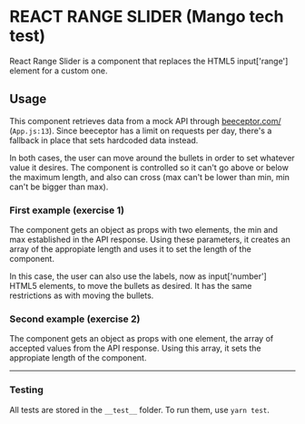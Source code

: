 # REACT RANGE SLIDER (Mango tech test)
React Range Slider is a component that replaces the HTML5 input['range'] element for a custom one.

## Usage
This component retrieves data from a mock API through [beeceptor.com/](https://beeceptor.com) (`App.js:13`). Since beeceptor has a limit on requests per day, there's a fallback in place that sets hardcoded data instead.

In both cases, the user can move around the bullets in order to set whatever value it desires. The component is controlled so it can't go above or below the maximum length, and also can cross (max can't be lower than min, min can't be bigger than max).

### First example (exercise 1)
The component gets an object as props with two elements, the min and max established in the API response. Using these parameters, it creates an array of the appropiate length and uses it to set the length of the component.

In this case, the user can also use the labels, now as input['number'] HTML5 elements, to move the bullets as desired. It has the same restrictions as with moving the bullets.

### Second example (exercise 2)
The component gets an object as props with one element, the array of accepted values from the API response. Using this array, it sets the appropiate length of the component.

***

### Testing
All tests are stored in the `__test__` folder. To run them, use `yarn test`.


